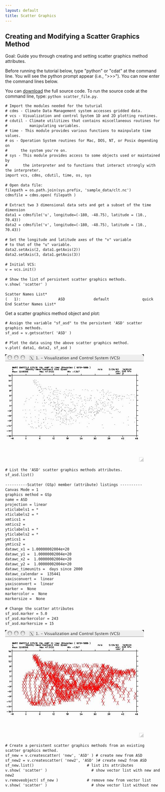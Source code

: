 ```yaml
---
layout: default
title: Scatter Graphics
---
```


##  Creating and Modifying a Scatter Graphics Method
Goal:  Guide you through creating and setting scatter graphics method attributes.   

Before running the tutorial below, type "python" or "cdat" at the command
line. You will see the python prompt appear (i.e., ">>>"). You can now enter
the command lines below.  

You can [download](media/python/scatter_file.py) the full source code. To run the source code at
the command line, type: `python scatter_file.py`.
    
    # Import the modules needed for the tuturial  
    # cdms - Climate Data Management system accesses gridded data.  
    # vcs - Visualization and control System 1D and 2D plotting routines.  
    # cdutil - Climate utilitizes that contains miscellaneous routines for   
    #          manipulating variables.  
    # time - This module provides various functions to mainpulate time values.  
    # os - Operation System routines for Mac, DOS, NT, or Posix depending on   
    #      the system you're on.  
    # sys - This module provides access to some objects used or maintained by   
    #       the interpreter and to functions that interact strongly with the interpreter.  
    import vcs, cdms, cdutil, time, os, sys  
      
    # Open data file:  
    filepath = os.path.join(sys.prefix, 'sample_data/clt.nc')  
    cdmsfile = cdms.open( filepath )  
      
    # Extract two 3 dimensional data sets and get a subset of the time dimension  
    data1 = cdmsfile('u', longitude=(-180, -48.75), latitude = (10., 70.43))  
    data2 = cdmsfile('v', longitude=(-180, -48.75), latitude = (10., 70.43))  
      
    # Set the longitude and latitude axes of the "v" variable  
    # to that of the "u" variable.  
    data2.setAxis(2, data1.getAxis(2))  
    data2.setAxis(3, data1.getAxis(3))  
      
    # Initial VCS:  
    v = vcs.init()  
      
    # Show the list of persistent scatter graphics methods.  
    v.show( 'scatter' )  
    
    Scatter Names List*  
    (   1):                 ASD             default               quick  
    End Scatter Names List*

Get a scatter graphics method object and plot:  
    
    # Assign the variable "sf_asd" to the persistent 'ASD' scatter graphics methods.  
    sf_asd = v.getscatter( 'ASD' )  
      
    # Plot the data using the above scatter graphics method.  
    v.plot( data1, data2, sf_asd )  

![Scatter_1](media/images/scatter_1)  
    
    # List the 'ASD' scatter graphics methods attributes.  
    sf_asd.list()  
    
    ----------Scatter (GSp) member (attribute) listings ----------  
    Canvas Mode = 1  
    graphics method = GSp  
    name = ASD  
    projection = linear  
    xticlabels1 = *  
    xticlabels2 = *  
    xmtics1 =   
    xmtics2 =   
    yticlabels1 = *  
    yticlabels2 = *  
    ymtics1 =    
    ymtics2 =    
    datawc_x1 = 1.00000002004e+20  
    datawc_y1 =  1.00000002004e+20  
    datawc_x2 =  1.00000002004e+20  
    datawc_y2 =  1.00000002004e+20  
    datawc_timeunits =  days since 2000  
    datawc_calendar =  135441  
    xaxisconvert =  linear  
    yaxisconvert =  linear  
    marker =  None  
    markercolor =  None  
    markersize =  None

    # Change the scatter attributes  
    sf_asd.marker = 5.0  
    sf_asd.markercolor = 243  
    sf_asd.markersize = 15  

![Scatter_2](media/images/scatter_2)
    
    # Create a persistent scatter graphics methods from an existing scatter graphics method.  
    sf_new = v.createscatter( 'new', 'ASD' ) # create new from ASD  
    sf_new2 = v.createscatter( 'new2', 'ASD' )# create new2 from ASD  
    sf_new.list()                        # list its attributes  
    v.show( 'scatter' )                    # show vector list with new and new2  
    v.removeobject( sf_new )             # remove new from vector list  
    v.show( 'scatter' )                    # show vector list without new
